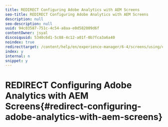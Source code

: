 ```yaml
---
title: REDIRECT Configuring Adobe Analytics with AEM Screens
seo-title: REDIRECT Configuring Adobe Analytics with AEM Screens
description: null
seo-description: null
uuid: 94c03587-751c-4c54-a8aa-e0d582009d6f
contentOwner: jsyal
discoiquuid: 5340c6d1-5c88-4c12-a01f-0b7fca3a6a40
noindex: true
redirecttarget: /content/help/en/experience-manager/6-4/screens/using/configuring-adobe-analytics-aem-screens
index: y
internal: n
snippet: y
---
```


# REDIRECT Configuring Adobe Analytics with AEM Screens{#redirect-configuring-adobe-analytics-with-aem-screens}

